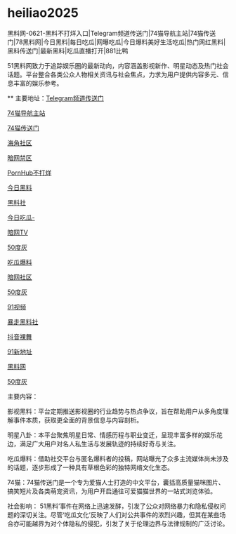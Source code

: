 # heiliao2025
黑料网-0621-黑料不打烊入口|Telegram频道传送门|74猫导航主站|74猫传送门|78黑料网|今日黑料|每日吃瓜|网曝吃瓜|今日爆料美好生活吃瓜|热门网红黑料|黑料传送门|最新黑料|吃瓜直播打开|881比鸭

51黑料网致力于追踪娱乐圈的最新动向，内容涵盖影视新作、明星动态及热门社会话题。平台整合各类公众人物相关资讯与社会焦点，力求为用户提供内容多元、信息丰富的娱乐参考。

** 主要地址：<a href="https://74mao.com/">Telegram频道传送门</a>

<a href="https://74mao.com/">74猫导航主站</a>

<a href="https://74mao.com/">74猫传送门</a>

<a href="https://hj-1156.pages.dev/">海角社区</a>

<a href="https://pi114.pages.dev/">暗网禁区</a>

<a href="https://cg44-01.pages.dev/">PornHub不打烊</a>

<a href="https://pc10-24.pages.dev/">今日黑料</a>

<a href="https://hl408.pages.dev/">黑料社</a>

<a href="https://hl433.pages.dev/">今日吃瓜-</a>

<a href="https://aw9-04.pages.dev/">暗网TV</a>

<a href="https://pi1-01.pages.dev/">50度灰</a>

<a href="https://hls-29.pages.dev/">吃瓜爆料</a>

<a href="https://aw2-09.pages.dev/">暗网社区</a>

<a href="https://50dh-20.pages.dev/">50度灰</a>

<a href="https://hj-1019.pages.dev/">91视频</a>

<a href="https://hls-21.pages.dev/">暴走黑料社</a>

<a href="https://dy9-05.pages.dev/">抖音裸舞</a>

<a href="https://hj-1123.pages.dev/">91新地址</a>

<a href="https://hl397.pages.dev/">黑料网</a>

<a href="https://pi1-01.pages.dev/">50度灰</a>

主要内容：

影视黑料：平台定期推送影视圈的行业趋势与热点争议，旨在帮助用户从多角度理解事件本质，获取更全面的背景信息与内容剖析。

明星八卦：本平台聚焦明星日常、情感历程与职业变迁，呈现丰富多样的娱乐花边，满足广大用户对名人私生活与发展轨迹的持续好奇与关注。

吃瓜爆料：借助社交平台与匿名爆料者的投稿，网站曝光了众多主流媒体尚未涉及的话题，逐步形成了一种具有草根色彩的独特网络文化生态。

74猫：74猫传送门是一个专为爱猫人士打造的中文平台，囊括高质量猫咪图片、搞笑短片及各类萌宠资讯，为用户开启通往可爱猫猫世界的一站式浏览体验。

社会影响：
51黑料’事件在网络上迅速发酵，引发了公众对网络暴力和隐私侵权问题的深切关注。尽管‘吃瓜文化’反映了人们对公共事件的浓烈兴趣，但其在某些场合亦可能越界为对个体隐私的侵犯，引发了关于伦理边界与法律规制的广泛讨论。
